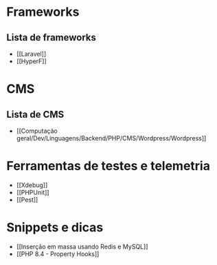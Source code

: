 
# Frameworks

## Lista de frameworks
- [[Laravel]]
- [[HyperF]]

# CMS
## Lista de CMS
- [[Computação geral/Dev/Linguagens/Backend/PHP/CMS/Wordpress/Wordpress]]

# Ferramentas de testes e telemetria
- [[Xdebug]]
- [[PHPUnit]]
- [[Pest]]

# Snippets e dicas
- [[Inserção em massa usando Redis e MySQL]]
- [[PHP 8.4 - Property Hooks]]
